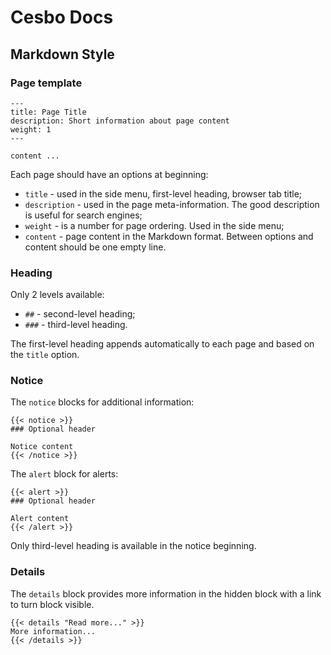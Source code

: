 # Cesbo Docs

## Markdown Style

### Page template

```
---
title: Page Title
description: Short information about page content
weight: 1
---

content ...
```

Each page should have an options at beginning:

- `title` - used in the side menu, first-level heading, browser tab title;
- `description` - used in the page meta-information.
The good description is useful for search engines;
- `weight` - is a number for page ordering. Used in the side menu;
- `content` - page content in the Markdown format.
Between options and content should be one empty line.

### Heading

Only 2 levels available:

- `##` - second-level heading;
- `###` - third-level heading.

The first-level heading appends automatically to each page and based on the `title` option.

### Notice

The `notice` blocks for additional information:

```
{{< notice >}}
### Optional header

Notice content
{{< /notice >}}
```

The `alert` block for alerts:

```
{{< alert >}}
### Optional header

Alert content
{{< /alert >}}
```

Only third-level heading is available in the notice beginning.

### Details

The `details` block provides more information in the hidden block with a link to turn block visible.

```
{{< details "Read more..." >}}
More information...
{{< /details >}}
```
